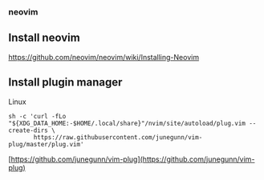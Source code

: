 ### neovim  

## Install neovim 

https://github.com/neovim/neovim/wiki/Installing-Neovim


## Install plugin manager 


Linux 
```
sh -c 'curl -fLo "${XDG_DATA_HOME:-$HOME/.local/share}"/nvim/site/autoload/plug.vim --create-dirs \
       https://raw.githubusercontent.com/junegunn/vim-plug/master/plug.vim'
```

[https://github.com/junegunn/vim-plug](https://github.com/junegunn/vim-plug)




